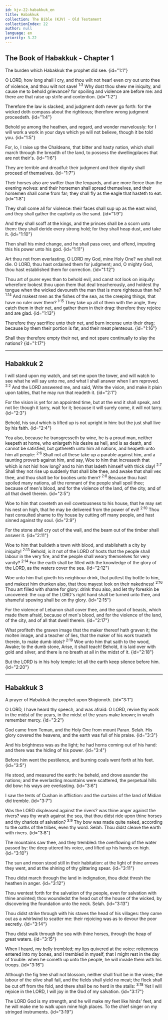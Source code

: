 ```yaml
---
id: kjv-22-habakkuk_en
title: Habakkuk
collection: The Bible (KJV) - Old Testament
collectionIndex: 22
author: null
language: en
priority: 3.22
---
```


## The Book of Habakkuk - Chapter 1

The burden which Habakkuk the prophet did see.  {id="1:1"}

O LORD, how long shall I cry, and thou wilt not hear! even cry out unto thee of violence, and thou wilt not save!  <sup>1:3</sup> Why dost thou shew me iniquity, and cause me to behold grievance? for spoiling and violence are before me: and there are that raise up strife and contention.  {id="1:2"}

Therefore the law is slacked, and judgment doth never go forth: for the wicked doth compass about the righteous; therefore wrong judgment proceedeth.  {id="1:4"}

Behold ye among the heathen, and regard, and wonder marvelously: for I will work a work in your days which ye will not believe, though it be told you.  {id="1:5"}

For, lo, I raise up the Chaldeans, that bitter and hasty nation, which shall march through the breadth of the land, to possess the dwellingplaces that are not their's.  {id="1:6"}

They are terrible and dreadful: their judgment and their dignity shall proceed of themselves.  {id="1:7"}

Their horses also are swifter than the leopards, and are more fierce than the evening wolves: and their horsemen shall spread themselves, and their horsemen shall come from far; they shall fly as the eagle that hasteth to eat.  {id="1:8"}

They shall come all for violence: their faces shall sup up as the east wind, and they shall gather the captivity as the sand.  {id="1:9"}

And they shall scoff at the kings, and the princes shall be a scorn unto them: they shall deride every strong hold; for they shall heap dust, and take it.  {id="1:10"}

Then shall his mind change, and he shall pass over, and offend, imputing this his power unto his god.  {id="1:11"}

Art thou not from everlasting, O LORD my God, mine Holy One? we shall not die. O LORD, thou hast ordained them for judgment; and, O mighty God, thou hast established them for correction.  {id="1:12"}

Thou art of purer eyes than to behold evil, and canst not look on iniquity: wherefore lookest thou upon them that deal treacherously, and holdest thy tongue when the wicked devoureth the man that is more righteous than he?  <sup>1:14</sup> And makest men as the fishes of the sea, as the creeping things, that have no ruler over them?  <sup>1:15</sup> They take up all of them with the angle, they catch them in their net, and gather them in their drag: therefore they rejoice and are glad.  {id="1:13"}

Therefore they sacrifice unto their net, and burn incense unto their drag; because by them their portion is fat, and their meat plenteous.  {id="1:16"}

Shall they therefore empty their net, and not spare continually to slay the nations?  {id="1:17"}

---

## Habakkuk 2

I will stand upon my watch, and set me upon the tower, and will watch to see what he will say unto me, and what I shall answer when I am reproved. <sup>2:2</sup> And the LORD answered me, and said, Write the vision, and make it plain upon tables, that he may run that readeth it.  {id="2:1"}

For the vision is yet for an appointed time, but at the end it shall speak, and not lie: though it tarry, wait for it; because it will surely come, it will not tarry.  {id="2:3"}

Behold, his soul which is lifted up is not upright in him: but the just shall live by his faith.  {id="2:4"}

Yea also, because he transgresseth by wine, he is a proud man, neither keepeth at home, who enlargeth his desire as hell, and is as death, and cannot be satisfied, but gathereth unto him all nations, and heapeth unto him all people: <sup>2:6</sup> Shall not all these take up a parable against him, and a taunting proverb against him, and say, Woe to him that increaseth that which is not his! how long? and to him that ladeth himself with thick clay!  <sup>2:7</sup> Shall they not rise up suddenly that shall bite thee, and awake that shall vex thee, and thou shalt be for booties unto them?  <sup>2:8</sup> Because thou hast spoiled many nations, all the remnant of the people shall spoil thee; because of men's blood, and for the violence of the land, of the city, and of all that dwell therein.  {id="2:5"}

Woe to him that coveteth an evil covetousness to his house, that he may set his nest on high, that he may be delivered from the power of evil!  <sup>2:10</sup> Thou hast consulted shame to thy house by cutting off many people, and hast sinned against thy soul.  {id="2:9"}

For the stone shall cry out of the wall, and the beam out of the timber shall answer it.  {id="2:11"}

Woe to him that buildeth a town with blood, and stablisheth a city by iniquity!  <sup>2:13</sup> Behold, is it not of the LORD of hosts that the people shall labour in the very fire, and the people shall weary themselves for very vanity?  <sup>2:14</sup> For the earth shall be filled with the knowledge of the glory of the LORD, as the waters cover the sea.  {id="2:12"}

Woe unto him that giveth his neighbour drink, that puttest thy bottle to him, and makest him drunken also, that thou mayest look on their nakedness!  <sup>2:16</sup> Thou art filled with shame for glory: drink thou also, and let thy foreskin be uncovered: the cup of the LORD's right hand shall be turned unto thee, and shameful spewing shall be on thy glory.  {id="2:15"}

For the violence of Lebanon shall cover thee, and the spoil of beasts, which made them afraid, because of men's blood, and for the violence of the land, of the city, and of all that dwell therein.  {id="2:17"}

What profiteth the graven image that the maker thereof hath graven it; the molten image, and a teacher of lies, that the maker of his work trusteth therein, to make dumb idols?  <sup>2:19</sup> Woe unto him that saith to the wood, Awake; to the dumb stone, Arise, it shall teach! Behold, it is laid over with gold and silver, and there is no breath at all in the midst of it.  {id="2:18"}

But the LORD is in his holy temple: let all the earth keep silence before him.  {id="2:20"}

---

## Habakkuk 3

A prayer of Habakkuk the prophet upon Shigionoth.  {id="3:1"}

O LORD, I have heard thy speech, and was afraid: O LORD, revive thy work in the midst of the years, in the midst of the years make known; in wrath remember mercy.  {id="3:2"}

God came from Teman, and the Holy One from mount Paran. Selah. His glory covered the heavens, and the earth was full of his praise.  {id="3:3"}

And his brightness was as the light; he had horns coming out of his hand: and there was the hiding of his power.  {id="3:4"}

Before him went the pestilence, and burning coals went forth at his feet.  {id="3:5"}

He stood, and measured the earth: he beheld, and drove asunder the nations; and the everlasting mountains were scattered, the perpetual hills did bow: his ways are everlasting.  {id="3:6"}

I saw the tents of Cushan in affliction: and the curtains of the land of Midian did tremble.  {id="3:7"}

Was the LORD displeased against the rivers? was thine anger against the rivers? was thy wrath against the sea, that thou didst ride upon thine horses and thy chariots of salvation?  <sup>3:9</sup> Thy bow was made quite naked, according to the oaths of the tribes, even thy word. Selah. Thou didst cleave the earth with rivers.  {id="3:8"}

The mountains saw thee, and they trembled: the overflowing of the water passed by: the deep uttered his voice, and lifted up his hands on high.  {id="3:10"}

The sun and moon stood still in their habitation: at the light of thine arrows they went, and at the shining of thy glittering spear.  {id="3:11"}

Thou didst march through the land in indignation, thou didst thresh the heathen in anger.  {id="3:12"}

Thou wentest forth for the salvation of thy people, even for salvation with thine anointed; thou woundedst the head out of the house of the wicked, by discovering the foundation unto the neck. Selah.  {id="3:13"}

Thou didst strike through with his staves the head of his villages: they came out as a whirlwind to scatter me: their rejoicing was as to devour the poor secretly.  {id="3:14"}

Thou didst walk through the sea with thine horses, through the heap of great waters.  {id="3:15"}

When I heard, my belly trembled; my lips quivered at the voice: rottenness entered into my bones, and I trembled in myself, that I might rest in the day of trouble: when he cometh up unto the people, he will invade them with his troops.  {id="3:16"}

Although the fig tree shall not blossom, neither shall fruit be in the vines; the labour of the olive shall fail, and the fields shall yield no meat; the flock shall be cut off from the fold, and there shall be no herd in the stalls: <sup>3:18</sup> Yet I will rejoice in the LORD, I will joy in the God of my salvation.  {id="3:17"}

The LORD God is my strength, and he will make my feet like hinds' feet, and he will make me to walk upon mine high places. To the chief singer on my stringed instruments.  {id="3:19"}

